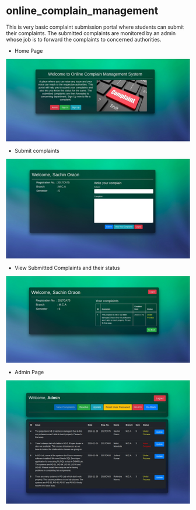 # online_complain_management
This is very basic complaint submission portal where students can submit their complaints. The submitted complaints are monitored by an admin whose job is to forward the complaints to concerned authorities.

- Home Page
<p align="center"><img src="img/1.jpg"></p>

- Submit complaints
<p align="center"><img src="img/2.jpg"></p>

- View Submitted Complaints and their status
<p align="center"><img src="img/3.jpg"></p>

- Admin Page
<p align="center"><img src="img/4.jpg"></p>
